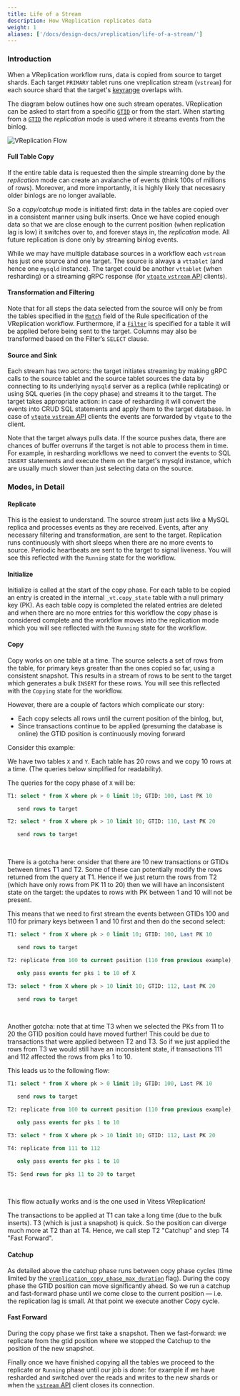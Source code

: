 ```yaml
---
title: Life of a Stream
description: How VReplication replicates data
weight: 1
aliases: ['/docs/design-docs/vreplication/life-of-a-stream/']
---
```


### Introduction

When a VReplication workflow runs, data is copied from source to target shards. Each target `PRIMARY` tablet runs one
vreplication stream (`vstream`) for each source shard that the target's
[keyrange](../../../features/sharding/#key-ranges-and-partitions) overlaps with.

The diagram below outlines how one such stream operates. VReplication can be asked to start from a specific
[`GTID`](https://dev.mysql.com/doc/refman/en/replication-gtids-concepts.html) or from the start. When starting from a
[`GTID`](https://dev.mysql.com/doc/refman/en/replication-gtids-concepts.html) the _replication_ mode is used where it
streams events from the binlog.

![VReplication Flow](/img/VReplicationFlow.png)

#### Full Table Copy

If the entire table data is requested then the simple streaming done by the _replication_ mode can create an avalanche
of events (think 100s of millions of rows). Moreover, and more importantly, it is highly likely that necesasry older
binlogs are no longer available.

So a _copy/catchup_ mode is initiated first: data in the tables are copied over in a consistent manner using bulk
inserts. Once we have copied enough data so that we are close enough to the current position (when replication lag is
low) it switches over to, and forever stays in, the _replication_ mode. All future replication is done only by
streaming binlog events.

While we may have multiple database sources in a workflow each `vstream` has just one source and one target. The source is
always a `vttablet` (and hence one `mysqld` instance). The target could be another `vttablet` (when resharding) or a
streaming gRPC response (for [`vtgate` `vstream` API](../../vstream/) clients).

#### Transformation and Filtering

Note that for all steps the data selected from the source will only be from the tables specified
in the [`Match`](https://github.com/vitessio/vitess/blob/main/proto/binlogdata.proto#LL128C5) field of the Rule
specification of the VReplication workflow. Furthermore, if a
[`Filter`](https://github.com/vitessio/vitess/blob/main/proto/binlogdata.proto#LL133C5) is specified for a table it will
be applied before being sent to the target. Columns may also be transformed based on the Filter’s `SELECT` clause.

#### Source and Sink

Each stream has two actors: the target initiates streaming by making gRPC calls to the source tablet and the source
tablet sources the data by connecting to its underlying `mysqld` server as a replica (while replicating) or using SQL
queries (in the copy phase) and streams it to the target. The target takes appropriate action: in case of resharding it
will convert the events into CRUD SQL statements and apply them to the target database. In case of [`vtgate` `vstream`
API](../../vstream/) clients the events are forwarded by `vtgate` to the client.

Note that the target always pulls data. If the source pushes data, there are chances of buffer overruns if the target is
not able to process them in time. For example, in resharding workflows we need to convert the events to SQL `INSERT`
statements and execute them on the target's mysqld instance, which are usually much slower than just selecting data on
the source.

### Modes, in Detail

#### Replicate

This is the easiest to understand. The source stream just acts like a MySQL replica and processes events as they are
received. Events, after any necessary filtering and transformation, are sent to the target. Replication runs
continuously with short sleeps when there are no more events to source. Periodic heartbeats are sent to the target to
signal liveness. You will see this reflected with the `Running` state for the workflow.

#### Initialize

Initialize is called at the start of the copy phase. For each table to be copied an entry is created in the internal
`_vt.copy_state` table with a null primary key (PK). As each table copy is completed the related entries are deleted
and when there are no more entries for this workflow the copy phase is considered complete and the workflow moves into
the replication mode which you will see reflected with the `Running` state for the workflow.

#### Copy

Copy works on one table at a time. The source selects a set of rows from the table, for primary keys greater than the
ones copied so far, using a consistent snapshot. This results in a stream of rows to be sent to the target which
generates a bulk `INSERT` for these rows. You will see this reflected with the `Copying` state for the workflow.

However, there are a couple of factors which complicate our story:

* Each copy selects all rows until the current position of the binlog, but,
* Since transactions continue to be applied (presuming the database is online) the GTID position is continuously
moving forward

Consider this example:

We have two tables `X` and `Y`. Each table has 20 rows and we copy 10 rows at a time. (The queries below simplified
for readability).

The queries for the copy phase of `X` will be:

```sql
T1: select * from X where pk > 0 limit 10; GTID: 100, Last PK 10

   send rows to target

T2: select * from X where pk > 10 limit 10; GTID: 110, Last PK 20

   send rows to target
```

</br>

There is a gotcha here: onsider that there are 10 new transactions or GTIDs between times T1 and T2. Some of these
can potentially modify the rows returned from the query at T1. Hence if we just return the rows from T2 (which have
only rows from PK 11 to 20) then we will have an inconsistent state on the target: the updates to rows with PK
between 1 and 10 will not be present.

This means that we need to first stream the events between GTIDs 100 and 110 for primary keys between 1 and 10 first
and then do the second select:

```sql
T1: select * from X where pk > 0 limit 10; GTID: 100, Last PK 10

   send rows to target

T2: replicate from 100 to current position (110 from previous example),

   only pass events for pks 1 to 10 of X

T3: select * from X where pk > 10 limit 10; GTID: 112, Last PK 20

   send rows to target
```

</br>

Another gotcha: note that at time T3 when we selected the PKs from 11 to 20 the GTID position could have moved further!
This could be due to transactions that were applied between T2 and T3. So if we just applied the rows from T3 we would
still have an inconsistent state, if transactions 111 and 112 affected the rows from pks 1 to 10.

This leads us to the following flow:

```sql
T1: select * from X where pk > 0 limit 10; GTID: 100, Last PK 10

   send rows to target

T2: replicate from 100 to current position (110 from previous example),

   only pass events for pks 1 to 10

T3: select * from X where pk > 10 limit 10; GTID: 112, Last PK 20

T4: replicate from 111 to 112  

   only pass events for pks 1 to 10

T5: Send rows for pks 11 to 20 to target
```

</br>

This flow actually works and is the one used in Vitess VReplication!

The transactions to be applied at T1 can take a long time (due to the bulk inserts). T3 (which is just a snapshot) is
quick. So the position can diverge much more at T2 than at T4. Hence, we call step T2 "Catchup" and step T4
"Fast Forward".

#### Catchup

As detailed above the catchup phase runs between copy phase cycles (time limited by the
[`vreplication_copy_phase_max_duration`](../../flags/#vreplication_copy_phase_duration) flag). During the copy phase the
GTID position can move significantly ahead. So we run a catchup and fast-forward phase until we come close to the current
position — i.e. the replication lag is small. At that point we execute another Copy cycle.

#### Fast Forward

During the copy phase we first take a snapshot. Then we fast-forward: we replicate from the gtid position where we stopped
the Catchup to the position of the new snapshot.

Finally once we have finished copying all the tables we proceed to the replicate or `Running` phase until our job is done:
for example if we have resharded and switched over the reads and writes to the new shards or when the
[`vstream` API](../../vstream/) client closes its connection.
